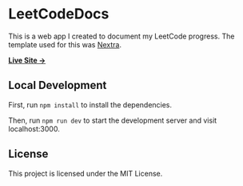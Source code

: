 # LeetCodeDocs

This is a web app I created to document my LeetCode progress. The template used for this was [Nextra](https://nextra.site).

[**Live Site →**](https://leet-code-docs.vercel.app)


## Local Development

First, run `npm install` to install the dependencies.

Then, run `npm run dev` to start the development server and visit localhost:3000.

## License

This project is licensed under the MIT License.
